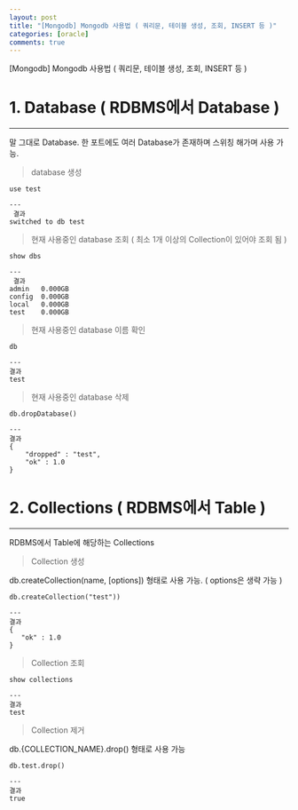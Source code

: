 ```yaml
---
layout: post
title: "[Mongodb] Mongodb 사용법 ( 쿼리문, 테이블 생성, 조회, INSERT 등 )"
categories: [oracle]
comments: true
---
```


[Mongodb] Mongodb 사용법 ( 쿼리문, 테이블 생성, 조회, INSERT 등 )



# 1. Database ( RDBMS에서 Database )

---

 말 그대로 Database. 한 포트에도 여러 Database가 존재하며 스위칭 해가며 사용 가능.
 
 
> database 생성
 
```
use test     

---
 결과
switched to db test
```

>현재 사용중인 database 조회 ( 최소 1개 이상의 Collection이 있어야 조회 됨 )

```
show dbs

--- 		      
 결과
admin   0.000GB
config  0.000GB
local   0.000GB
test    0.000GB
```

> 현재 사용중인 database 이름 확인

```
db					  

---
결과
test 
```

> 현재 사용중인 database 삭제

```
db.dropDatabase()

---
결과
{
    "dropped" : "test",
    "ok" : 1.0
} 
```



# 2. Collections ( RDBMS에서 Table )

---

 RDBMS에서 Table에 해당하는 Collections
 
>Collection 생성

 db.createCollection(name, [options]) 형태로 사용 가능. ( options은 생략 가능 )
 
 ```
db.createCollection("test"))  

---
 결과
{
    "ok" : 1.0
}

 ```
 
>Collection 조회
 
 ```
show collections  

---
 결과
test
 ```
 
>Collection 제거

 db.{COLLECTION_NAME}.drop() 형태로 사용 가능
 
 ```
db.test.drop()  

---
 결과
true
 ```
 
